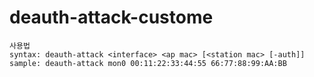 # deauth-attack-custome

```
사용법
syntax: deauth-attack <interface> <ap mac> [<station mac> [-auth]]
sample: deauth-attack mon0 00:11:22:33:44:55 66:77:88:99:AA:BB
```
